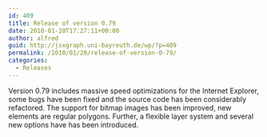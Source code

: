 ```yaml
---
id: 409
title: Release of version 0.79
date: 2010-01-20T17:27:11+00:00
author: alfred
guid: http://jsxgraph.uni-bayreuth.de/wp/?p=409
permalink: /2010/01/20/release-of-version-0-79/
categories:
  - Releases
---
```

Version 0.79 includes massive speed optimizations for the Internet Explorer, some bugs have been fixed and the source code has been considerably refactored. The support for bitmap images has been improved, new elements are regular polygons. Further, a flexible layer system and several new options have has been introduced.